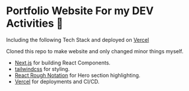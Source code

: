 # Portfolio Website For my DEV Activities 💯

Including the following Tech Stack and deployed on [Vercel](https://vercel.com)

Cloned this repo to make website and only changed minor things myself.

- [Next.js](https://nextjs.org) for building React Components.
- [tailwindcss](https://tailwindcss.com) for styling.
- [React Rough Notation](https://roughnotation.com) for Hero section highlighting.
- [Vercel](https://vercel.com) for deployments and CI/CD.
